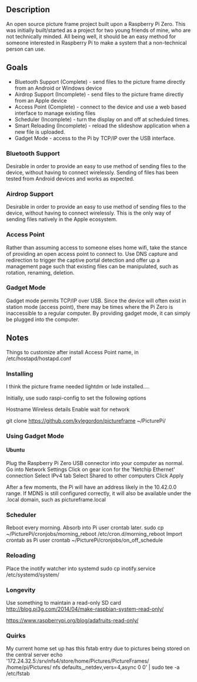 ## Description

An open source picture frame project built upon a Raspberry Pi Zero. This was initially built/started as a project for two young friends of mine, who are not technically minded. All being well, it should be an easy method for someone interested in Raspberry Pi to make a system that a non-technical person can use.
## Goals

- Bluetooth Support (Complete) - send files to the picture frame directly from an Android or Windows device
- Airdrop Support (Incomplete) - send files to the picture frame directly from an Apple device
- Access Point (Complete) - connect to the device and use a web based interface to manage existing files
- Scheduler (Incomplete) - turn the display on and off at scheduled times.
- Smart Reloading (Incomplete) - reload the slideshow application when a new file is uploaded.
- Gadget Mode - access to the Pi by TCP/IP over the USB interface.

### Bluetooth Support
Desirable in order to provide an easy to use method of sending files to the device, without having to connect wirelessly.
Sending of files has been tested from Android devices and works as expected.
### Airdrop Support
Desirable in order to provide an easy to use method of sending files to the device, without having to connect wirelessly.
This is the only way of sending files natively in the Apple ecosystem.
### Access Point
Rather than assuming access to someone elses home wifi, take the stance of providing an open access point to connect to. Use DNS capture and redirection to trigger the captive portal detection and offer up a management page such that existing files can be manipulated, such as rotation, renaming, deletion.
### Gadget Mode
Gadget mode permits TCP/IP over USB. Since the device will often exist in station mode (access point), there may be times where the Pi Zero is inaccessible to a regular computer. By providing gadget mode, it can simply be plugged into the computer.



## Notes

Things to customize after install
Access Point name, in /etc/hostapd/hostapd.conf

### Installing
I think the picture frame needed lightdm or lxde installed....

Initially, use sudo raspi-config to set the following options

Hostname
Wireless details
Enable wait for network

git clone https://github.com/kylegordon/pictureframe ~/PicturePi/

### Using Gadget Mode
#### Ubuntu
Plug the Raspberry Pi Zero USB connector into your computer as normal.
Go into Network Settings
Click on gear icon for the 'Netchip Ethernet' connection
Select IPv4 tab
Select Shared to other computers
Click Apply

After a few moments, the Pi will have an address likely in the 10.42.0.0 range.
If MDNS is still configured correctly, it will also be available under the .local domain, such as pictureframe.local

### Scheduler
Reboot every morning. Absorb into Pi user crontab later.
sudo cp ~/PicturePi/cronjobs/morning_reboot /etc/cron.d/morning_reboot
Import crontab as Pi user
crontab ~/PicturePi/cronjobs/on_off_schedule

### Reloading
Place the inotify watcher into systemd
sudo cp inotify.service /etc/systemd/system/

### Longevity
Use something to maintain a read-only SD card
http://blog.pi3g.com/2014/04/make-raspbian-system-read-only/

https://www.raspberrypi.org/blog/adafruits-read-only/

###  Quirks
My current home set up has this fstab entry due to pictures being stored on the central server
echo '172.24.32.5:/srv/nfs4/store/home/Pictures/PictureFrames/ /home/pi/Pictures/ nfs defaults,_netdev,vers=4,async 0 0' | sudo tee -a /etc/fstab